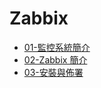 # Zabbix

* [01-監控系統簡介](/Zabbix/01-監控系統簡介/index.html)
* [02-Zabbix 簡介](/Zabbix/02-Zabbix%20簡介/index.html)
* [03-安裝與佈署](/Zabbix/03-安裝與佈署/index.html)